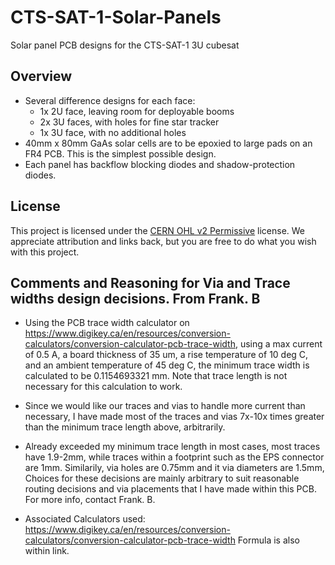 # CTS-SAT-1-Solar-Panels
Solar panel PCB designs for the CTS-SAT-1 3U cubesat

## Overview
* Several difference designs for each face:
    * 1x 2U face, leaving room for deployable booms
    * 2x 3U faces, with holes for fine star tracker
    * 1x 3U face, with no additional holes
* 40mm x 80mm GaAs solar cells are to be epoxied to large pads on an FR4 PCB. This is the simplest possible design.
* Each panel has backflow blocking diodes and shadow-protection diodes.

## License
This project is licensed under the [CERN OHL v2 Permissive](https://choosealicense.com/licenses/cern-ohl-p-2.0/) license. We appreciate attribution and links back, but you are free to do what you wish with this project.

## Comments and Reasoning for Via and Trace widths design decisions. From Frank. B

* Using the PCB trace width calculator on https://www.digikey.ca/en/resources/conversion-calculators/conversion-calculator-pcb-trace-width, using a max current of 0.5 	A, a board thickness of 35 um, a rise temperature of 10 deg C, and an ambient temperature of 45 deg C, the minimum trace width is calculated to be 0.1154693321 	mm. Note that trace length is not necessary for this calculation to work. 
* Since we would like our traces and vias to handle more current than necessary, I have made most of the traces and vias 7x-10x times greater than the minimum trace 	length above, arbitrarily. 
* Already exceeded my minimum trace length in most cases, most traces have 1.9-2mm, while traces within a footprint such as the EPS connector are 1mm. Similarily, via 	holes are 0.75mm and it via diameters are 1.5mm, Choices for these decisions are mainly arbitrary to suit reasonable routing decisions and via placements that 	I have made within this PCB. For more info, contact Frank. B. 

* Associated Calculators used: https://www.digikey.ca/en/resources/conversion-calculators/conversion-calculator-pcb-trace-width
	Formula is also within link.



